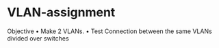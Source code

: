 # VLAN-assignment
Objective 
• Make 2 VLANs. 
• Test Connection between the same VLANs divided over switches
